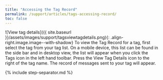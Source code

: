 ```yaml
---
title: "Accessing the Tag Record"
permalink: /support/articles/tags-accessing-record/
toc: false
---
```


![View tag details]({{ site.baseurl }}/assets/images/support/tagsviewtagdetails.png){: .align-right.image.image--with-shadow} To view the Tag Record for a tag, first select the tag from your tag list. On a mobile device, this list can be found in the side bar and in desktop view, the list will appear when you click the Tags icon in the left hand toolbar. Press the View Tag Details icon to the right of the tag name. The record of messages sent to your tag will appear.

{% include step-separator.md %}
